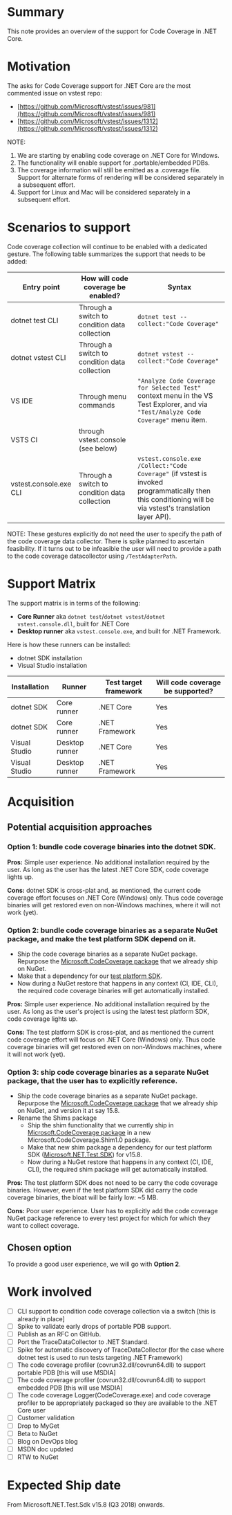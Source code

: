 # Summary
This note provides an overview of the support for Code Coverage in .NET Core.

# Motivation
The asks for Code Coverage support for .NET Core are the most commented issue on vstest repo:
- [https://github.com/Microsoft/vstest/issues/981](https://github.com/Microsoft/vstest/issues/981)
- [https://github.com/Microsoft/vstest/issues/1312](https://github.com/Microsoft/vstest/issues/1312)

NOTE:
1. We are starting by enabling code coverage on .NET Core for Windows.
2. The functionality will enable support for .portable/embedded PDBs.
3. The coverage information will still be emitted as a .coverage file. Support for alternate forms of rendering will be considered separately in a subsequent effort.
4. Support for Linux and Mac will be considered separately in a subsequent effort.

# Scenarios to support
Code coverage collection will continue to be enabled with a dedicated gesture. The following table summarizes the support that needs to be added:

| Entry point | How will code coverage be enabled? | Syntax                                                               |
|-------------|------------------------------------|----------------------------------------------------------------------|
|dotnet test CLI              | Through a switch to condition data collection | `dotnet test --collect:"Code Coverage"`   |
|dotnet vstest CLI            | Through a switch to condition data collection | `dotnet vstest --collect:"Code Coverage"` |
|VS IDE                       | Through menu commands                         | `"Analyze Code Coverage for Selected Test"` context menu in the VS Test Explorer, and via `"Test/Analyze Code Coverage"` menu item. |
|VSTS CI                      | through vstest.console (see below)            |                                           |
|vstest.console.exe CLI       | Through a switch to condition data collection | `vstest.console.exe /Collect:"Code Coverage"` (if vstest is invoked programmatically then this conditioning will be via vstest's translation layer API). |

NOTE:
These gestures explicitly do not need the user to specify the path of the code coverage data collector. There is spike planned to ascertain feasibility. If it turns out to be infeasible the user will need to provide a path to the code coverage datacollector using `/TestAdapterPath`.

# Support Matrix
The support matrix is in terms of the following:
- __Core Runner__ aka `dotnet test`/`dotnet vstest`/`dotnet vstest.console.dll`, built for .NET Core
- __Desktop runner__ aka `vstest.console.exe`, and built for .NET Framework.

Here is how these runners can be installed:
- dotnet SDK installation
- Visual Studio installation

| Installation  | Runner         | Test target framework | Will code coverage be supported? |
|---------------|----------------|-----------------------|----------------------------------|
| dotnet SDK    | Core runner    | .NET Core             | Yes                              |
| dotnet SDK    | Core runner    | .NET Framework        | Yes                              |
| Visual Studio | Desktop runner | .NET Core             | Yes                              |
| Visual Studio | Desktop runner | .NET Framework        | Yes                              |

# Acquisition
## Potential acquisition approaches
### Option 1: bundle code coverage binaries into the dotnet SDK.
__Pros:__ Simple user experience. No additional installation required by the user. As long as the user has the latest .NET Core SDK, code coverage lights up.

__Cons:__ dotnet SDK is cross-plat and, as mentioned, the current code coverage effort focuses on .NET Core (Windows) only. Thus code coverage binaries will get restored even on non-Windows machines, where it will not work (yet).

### Option 2: bundle code coverage binaries as a separate NuGet package, and make the test platform SDK depend on it.
- Ship the code coverage binaries as a separate NuGet package. Repurpose the [Microsoft.CodeCoverage package](https://www.nuget.org/packages/Microsoft.CodeCoverage/) that we already ship on NuGet.
- Make that a dependency for our [test platform SDK](https://www.nuget.org/packages/Microsoft.NET.Test.Sdk/).
- Now during a NuGet restore that happens in any context (CI, IDE, CLI), the required code coverage binaries will get automatically installed.

__Pros:__ Simple user experience. No additional installation required by the user. As long as the user's project is using the latest test platform SDK, code coverage lights up.

__Cons:__ The test platform SDK is cross-plat, and as mentioned the current code coverage effort will focus on .NET Core (Windows) only. Thus code coverage binaries will get restored even on non-Windows machines, where it will not work (yet).

### Option 3: ship code coverage binaries as a separate NuGet package, that the user has to explicitly reference.
- Ship the code coverage binaries as a separate NuGet package. Repurpose the [Microsoft.CodeCoverage package](https://www.nuget.org/packages/Microsoft.CodeCoverage/) that we already ship on NuGet, and version it at say 15.8.
- Rename the Shims package
	- Ship the shim functionality that we currently ship in [Microsoft.CodeCoverage package](https://www.nuget.org/packages/Microsoft.CodeCoverage/) in a new Microsoft.CodeCoverage.Shim1.0 package.
	- Make that new shim package a dependency for our test platform SDK ([Microsoft.NET.Test.SDK](https://www.nuget.org/packages/Microsoft.NET.Test.Sdk/)) for v15.8.
	- Now during a NuGet restore that happens in any context (CI, IDE, CLI), the required shim package will get automatically installed.

__Pros:__ The test platform SDK does not need to be carry the code coverage binaries. However, even if the test platform SDK did carry the code coverage binaries, the bloat will be fairly low: ~5 MB.

__Cons:__ Poor user experience. User has to explicitly add the code coverage NuGet package reference to every test project for which for which they want to collect coverage.

## Chosen option
To provide a good user experience, we will go with __Option 2__.

# Work involved
- [ ] CLI support to condition code coverage collection via a switch [this is already in place]
- [ ] Spike to validate early drops of portable PDB support.
- [ ] Publish as an RFC on GitHub.
- [ ] Port the TraceDataCollector to .NET Standard.
- [ ] Spike for automatic discovery of TraceDataCollector (for the case where dotnet test is used to run tests targeting .NET Framework)
- [ ] The code coverage profiler (covrun32.dll/covrun64.dll) to support portable PDB [this will use MSDIA]
- [ ] The code coverage profiler (covrun32.dll/covrun64.dll) to support embedded PDB [this will use MSDIA]
- [ ] The code coverage Logger(CodeCoverage.exe) and code coverage profiler to be appropriately packaged so they are available to the .NET Core user
- [ ] Customer validation
- [ ] Drop to MyGet
- [ ] Beta to NuGet
- [ ] Blog on DevOps blog
- [ ] MSDN doc updated
- [ ] RTW to NuGet

# Expected Ship date
From Microsoft.NET.Test.Sdk v15.8 (Q3 2018) onwards.
